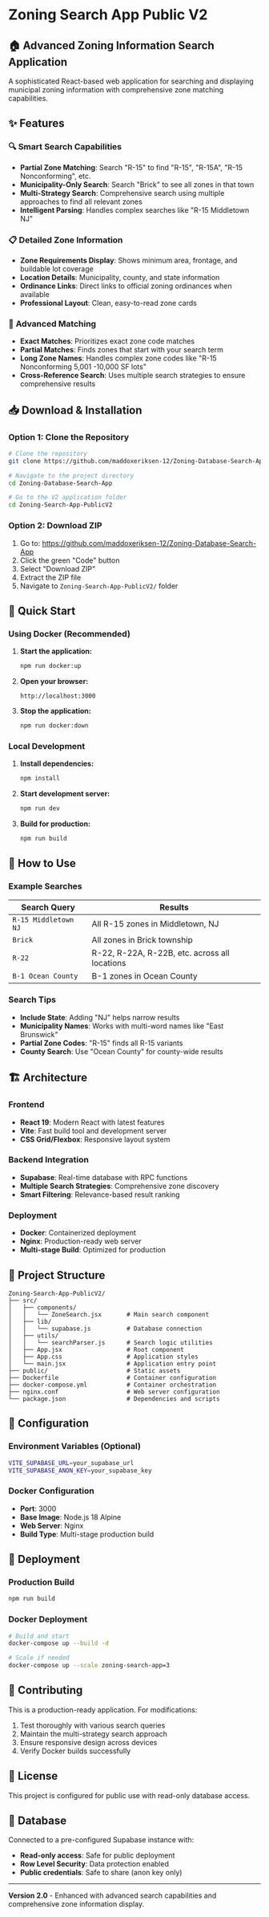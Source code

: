 # Zoning Search App Public V2

## 🏠 Advanced Zoning Information Search Application

A sophisticated React-based web application for searching and displaying municipal zoning information with comprehensive zone matching capabilities.

## ✨ Features

### 🔍 **Smart Search Capabilities**
- **Partial Zone Matching**: Search "R-15" to find "R-15", "R-15A", "R-15 Nonconforming", etc.
- **Municipality-Only Search**: Search "Brick" to see all zones in that town
- **Multi-Strategy Search**: Comprehensive search using multiple approaches to find all relevant zones
- **Intelligent Parsing**: Handles complex searches like "R-15 Middletown NJ"

### 📋 **Detailed Zone Information**
- **Zone Requirements Display**: Shows minimum area, frontage, and buildable lot coverage
- **Location Details**: Municipality, county, and state information
- **Ordinance Links**: Direct links to official zoning ordinances when available
- **Professional Layout**: Clean, easy-to-read zone cards

### 🎯 **Advanced Matching**
- **Exact Matches**: Prioritizes exact zone code matches
- **Partial Matches**: Finds zones that start with your search term
- **Long Zone Names**: Handles complex zone codes like "R-15 Nonconforming 5,001 -10,000 SF lots"
- **Cross-Reference Search**: Uses multiple search strategies to ensure comprehensive results

## 📥 Download & Installation

### Option 1: Clone the Repository
```bash
# Clone the repository
git clone https://github.com/maddoxeriksen-12/Zoning-Database-Search-App.git

# Navigate to the project directory
cd Zoning-Database-Search-App

# Go to the V2 application folder
cd Zoning-Search-App-PublicV2
```

### Option 2: Download ZIP
1. Go to: https://github.com/maddoxeriksen-12/Zoning-Database-Search-App
2. Click the green "Code" button
3. Select "Download ZIP"
4. Extract the ZIP file
5. Navigate to `Zoning-Search-App-PublicV2/` folder

## 🚀 Quick Start

### Using Docker (Recommended)

1. **Start the application:**
   ```bash
   npm run docker:up
   ```

2. **Open your browser:**
   ```
   http://localhost:3000
   ```

3. **Stop the application:**
   ```bash
   npm run docker:down
   ```

### Local Development

1. **Install dependencies:**
   ```bash
   npm install
   ```

2. **Start development server:**
   ```bash
   npm run dev
   ```

3. **Build for production:**
   ```bash
   npm run build
   ```

## 📖 How to Use

### Example Searches

| Search Query | Results |
|--------------|---------|
| `R-15 Middletown NJ` | All R-15 zones in Middletown, NJ |
| `Brick` | All zones in Brick township |
| `R-22` | R-22, R-22A, R-22B, etc. across all locations |
| `B-1 Ocean County` | B-1 zones in Ocean County |

### Search Tips

- **Include State**: Adding "NJ" helps narrow results
- **Municipality Names**: Works with multi-word names like "East Brunswick"
- **Partial Zone Codes**: "R-15" finds all R-15 variants
- **County Search**: Use "Ocean County" for county-wide results

## 🏗️ Architecture

### Frontend
- **React 19**: Modern React with latest features
- **Vite**: Fast build tool and development server
- **CSS Grid/Flexbox**: Responsive layout system

### Backend Integration
- **Supabase**: Real-time database with RPC functions
- **Multiple Search Strategies**: Comprehensive zone discovery
- **Smart Filtering**: Relevance-based result ranking

### Deployment
- **Docker**: Containerized deployment
- **Nginx**: Production-ready web server
- **Multi-stage Build**: Optimized for production

## 📁 Project Structure

```
Zoning-Search-App-PublicV2/
├── src/
│   ├── components/
│   │   └── ZoneSearch.jsx       # Main search component
│   ├── lib/
│   │   └── supabase.js          # Database connection
│   ├── utils/
│   │   └── searchParser.js      # Search logic utilities
│   ├── App.jsx                  # Root component
│   ├── App.css                  # Application styles
│   └── main.jsx                 # Application entry point
├── public/                      # Static assets
├── Dockerfile                   # Container configuration
├── docker-compose.yml           # Container orchestration
├── nginx.conf                   # Web server configuration
└── package.json                 # Dependencies and scripts
```

## 🔧 Configuration

### Environment Variables (Optional)
```bash
VITE_SUPABASE_URL=your_supabase_url
VITE_SUPABASE_ANON_KEY=your_supabase_key
```

### Docker Configuration
- **Port**: 3000
- **Base Image**: Node.js 18 Alpine
- **Web Server**: Nginx
- **Build Type**: Multi-stage production build

## 🚀 Deployment

### Production Build
```bash
npm run build
```

### Docker Deployment
```bash
# Build and start
docker-compose up --build -d

# Scale if needed
docker-compose up --scale zoning-search-app=3
```

## 🤝 Contributing

This is a production-ready application. For modifications:

1. Test thoroughly with various search queries
2. Maintain the multi-strategy search approach
3. Ensure responsive design across devices
4. Verify Docker builds successfully

## 📄 License

This project is configured for public use with read-only database access.

## 🔗 Database

Connected to a pre-configured Supabase instance with:
- **Read-only access**: Safe for public deployment
- **Row Level Security**: Data protection enabled
- **Public credentials**: Safe to share (anon key only)

---

**Version 2.0** - Enhanced with advanced search capabilities and comprehensive zone information display.
